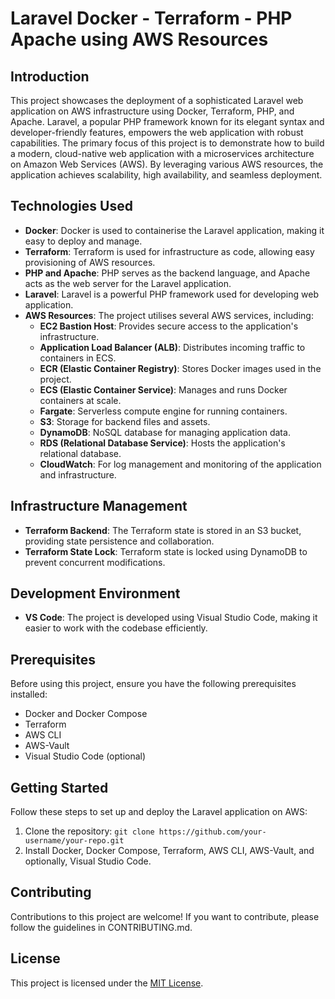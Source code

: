 # Laravel Docker - Terraform - PHP Apache using AWS Resources

## Introduction

This project showcases the deployment of a sophisticated Laravel web application on AWS infrastructure using Docker, Terraform, PHP, and Apache. Laravel, a popular PHP framework known for its elegant syntax and developer-friendly features, empowers the web application with robust capabilities.
The primary focus of this project is to demonstrate how to build a modern, cloud-native web application with a microservices architecture on Amazon Web Services (AWS). By leveraging various AWS resources, the application achieves scalability, high availability, and seamless deployment.

## Technologies Used

- **Docker**: Docker is used to containerise the Laravel application, making it easy to deploy and manage.
- **Terraform**: Terraform is used for infrastructure as code, allowing easy provisioning of AWS resources.
- **PHP and Apache**: PHP serves as the backend language, and Apache acts as the web server for the Laravel application.
- **Laravel**: Laravel is a powerful PHP framework used for developing web application.
- **AWS Resources**: The project utilises several AWS services, including:
  - **EC2 Bastion Host**: Provides secure access to the application's infrastructure.
  - **Application Load Balancer (ALB)**: Distributes incoming traffic to containers in ECS.
  - **ECR (Elastic Container Registry)**: Stores Docker images used in the project.
  - **ECS (Elastic Container Service)**: Manages and runs Docker containers at scale.
  - **Fargate**: Serverless compute engine for running containers.
  - **S3**: Storage for backend files and assets.
  - **DynamoDB**: NoSQL database for managing application data.
  - **RDS (Relational Database Service)**: Hosts the application's relational database.
  - **CloudWatch**: For log management and monitoring of the application and infrastructure.

## Infrastructure Management

- **Terraform Backend**: The Terraform state is stored in an S3 bucket, providing state persistence and collaboration.
- **Terraform State Lock**: Terraform state is locked using DynamoDB to prevent concurrent modifications.

## Development Environment

- **VS Code**: The project is developed using Visual Studio Code, making it easier to work with the codebase efficiently.

## Prerequisites

Before using this project, ensure you have the following prerequisites installed:

- Docker and Docker Compose
- Terraform
- AWS CLI
- AWS-Vault
- Visual Studio Code (optional)

## Getting Started

Follow these steps to set up and deploy the Laravel application on AWS:

1. Clone the repository: `git clone https://github.com/your-username/your-repo.git`
2. Install Docker, Docker Compose, Terraform, AWS CLI, AWS-Vault, and optionally, Visual Studio Code.

## Contributing

Contributions to this project are welcome! If you want to contribute, please follow the guidelines in CONTRIBUTING.md.

## License

This project is licensed under the [MIT License](LICENSE).
